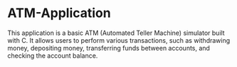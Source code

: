 # ATM-Application
This application is a basic ATM (Automated Teller Machine) simulator built with C. It allows users to perform various transactions, such as withdrawing money, depositing money, transferring funds between accounts, and checking the account balance.
